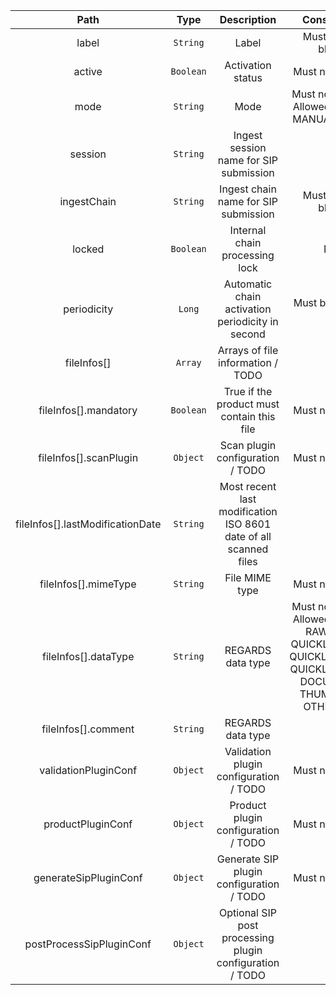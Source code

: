 | Path | Type | Description | Constraints |  
| :--: | :--: | :---------: | :---------: |  
| label | `String` | Label | Must not be blank |  
| active | `Boolean` | Activation status | Must not be null |  
| mode | `String` | Mode | Must not be null. Allowed values : MANUAL, AUTO |  
| session | `String` | Ingest session name for SIP submission |  |  
| ingestChain | `String` | Ingest chain name for SIP submission | Must not be blank |  
| locked | `Boolean` | Internal chain processing lock | NA |  
| periodicity | `Long` | Automatic chain activation periodicity in second | Must be at least 10 |  
| fileInfos[] | `Array` | Arrays of file information / TODO |  |  
| fileInfos[].mandatory | `Boolean` | True if the product must contain this file | Must not be null |  
| fileInfos[].scanPlugin | `Object` | Scan plugin configuration / TODO | Must not be null |  
| fileInfos[].lastModificationDate | `String` | Most recent last modification ISO 8601 date of all scanned files |  |  
| fileInfos[].mimeType | `String` | File MIME type | Must not be null |  
| fileInfos[].dataType | `String` | REGARDS data type | Must not be null. Allowed values : RAWDATA, QUICKLOOK_SD, QUICKLOOK_MD, QUICKLOOK_HD, DOCUMENT, THUMBNAIL, OTHER, AIP |  
| fileInfos[].comment | `String` | REGARDS data type |  |  
| validationPluginConf | `Object` | Validation plugin configuration / TODO | Must not be null |  
| productPluginConf | `Object` | Product plugin configuration / TODO | Must not be null |  
| generateSipPluginConf | `Object` | Generate SIP plugin configuration / TODO | Must not be null |  
| postProcessSipPluginConf | `Object` | Optional SIP post processing plugin configuration / TODO |  |  

